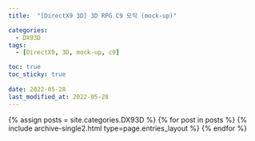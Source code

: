 ```yaml
---
title:  "[DirectX9 3D] 3D RPG C9 모작 (mock-up)"

categories:
  - DX93D
tags:
  - [DirectX9, 3D, mock-up, c9]

toc: true
toc_sticky: true
 
date: 2022-05-28
last_modified_at: 2022-05-28
---
```



{% assign posts = site.categories.DX93D %}
{% for post in posts %} {% include archive-single2.html type=page.entries_layout %} {% endfor %}